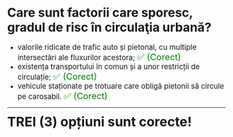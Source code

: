 # Care sunt factorii care sporesc, gradul de risc în circulaţia urbană?

- <span style="font-size: larger;">valorile ridicate de trafic auto și pietonal, cu multiple intersectări ale fluxurilor acestora; <span style="color: green; font-size: larger;">✅ (Corect)</span></span>
- <span style="font-size: larger;">existența transportului în comun și a unor restricții de circulație; <span style="color: green; font-size: larger;">✅ (Corect)</span></span>
- <span style="font-size: larger;">vehicule staționate pe trotuare care obligă pietonii să circule pe carosabil. <span style="color: green; font-size: larger;">✅ (Corect)</span></span>

---

<span style="font-size: 30px; font-weight: bold;">**TREI (3) opțiuni sunt corecte!**</span>